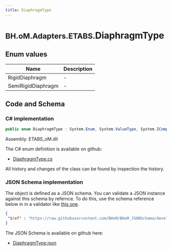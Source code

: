 ```yaml
---
title: DiaphragmType
---
```


# <small>BH.oM.Adapters.ETABS.</small>**DiaphragmType**



## Enum values

| Name            | Description                                                    |
|-----------------|----------------------------------------------------------------|
| RigidDiaphragm |  -  |
| SemiRigidDiaphragm |  -  |


## Code and Schema

### C# implementation

``` C# title="C#"
public enum DiaphragmType : System.Enum, System.ValueType, System.IComparable, System.ISpanFormattable, System.IFormattable, System.IConvertible
```

Assembly: ETABS_oM.dll

The C# enum definition is available on github:

- [DiaphragmType.cs](https://github.com/BHoM/ETABS_Toolkit/blob/develop/ETABS_oM/Enums\Diaphragm.cs)

All history and changes of the class can be found by inspection the history.
### JSON Schema implementation

The object is defined as a JSON schema. You can validate a JSON instance against this schema by refernce. To do this, use the schema reference below in in a validator like [this one](https://www.jsonschemavalidator.net/).

``` json title="JSON Schema"
{
 "$ref" : "https://raw.githubusercontent.com/BHoM/BHoM_JSONSchema/develop/ETABS_oM/DiaphragmType.json"
}
```

The JSON Schema is available on github here:

- [DiaphragmType.json](https://github.com/BHoM/BHoM_JSONSchema/blob/develop/ETABS_oM/DiaphragmType.json)
